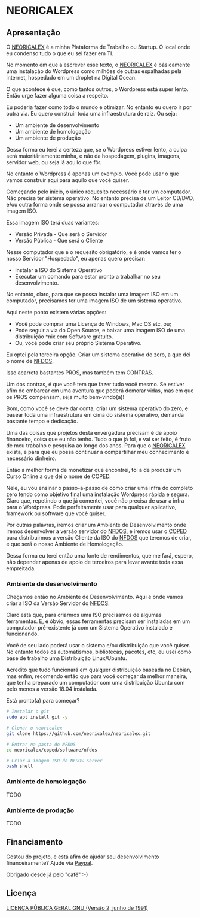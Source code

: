 # NEORICALEX

## Apresentação

O [NEORICALEX](https://neoricalex.com.br) é a minha Plataforma de Trabalho ou Startup. O local onde eu condenso tudo o que eu sei fazer em TI.

No momento em que a escrever esse texto, o [NEORICALEX](https://neoricalex.com.br) é básicamente uma instalação do Wordpress como milhões de outras espalhadas pela internet, hospedado em um droplet na Digital Ocean.

O que acontece é que, como tantos outros, o Wordpress está super lento. Então urge fazer alguma coisa a respeito.

Eu poderia fazer como todo o mundo e otimizar. No entanto eu quero ir por outra via. Eu quero construir toda uma infraestrutura de raiz. Ou seja:

* Um ambiente de desenvolvimento
* Um ambiente de homologação
* Um ambiente de produção

Dessa forma eu terei a certeza que, se o Wordpress estiver lento, a culpa será maioritáriamente minha, e não da hospedagem, plugins, imagens, servidor web, ou seja lá aquilo que fôr.

No entanto o Wordpress é apenas um exemplo. Você pode usar o que vamos construir aqui para aquilo que você quiser.

Começando pelo inicio, o único requesito necessário é ter um computador. Não precisa ter sistema operativo. No entanto precisa de um Leitor CD/DVD, e/ou outra forma onde se possa arrancar o computador através de uma imagem ISO. 

Essa imagem ISO terá duas variantes:

* Versão Privada - Que será o Servidor
* Versão Pública - Que será o Cliente

Nesse computador que é o requesito obrigatório, e é onde vamos ter o nosso Servidor "Hospedado", eu apenas quero precisar:

* Instalar a ISO do Sistema Operativo
* Executar um comando para estar pronto a trabalhar no seu desenvolvimento.

No entanto, claro, para que se possa instalar uma imagem ISO em um computador, precisamos ter uma imagem ISO de um sistema operativo.

Aqui neste ponto existem várias opções:

* Você pode comprar uma Licença do Windows, Mac OS etc, ou;
* Pode seguir a via do Open Source, e baixar uma imagem ISO de uma distribuição *nix com Software gratuito.
* Ou, você pode criar seu próprio Sistema Operativo.

Eu optei pela terceira opção. Criar um sistema operativo do zero, a que dei o nome de [NFDOS](https://github.com/neoricalex/neoricalex/tree/master/coped/software/nfdos).

Isso acarreta bastantes PROS, mas também tem CONTRAS.

Um dos contras, é que você tem que fazer tudo você mesmo. Se estiver afim de embarcar em uma aventura que poderá demorar vidas, mas em que os PROS compensam, seja muito bem-vindo(a)!

Bom, como você se deve dar conta, criar um sistema operativo do zero, e basear toda uma infraestrutura em cima do sistema operativo, demanda bastante tempo e dedicação.

Uma das coisas que projetos desta envergadura precisam é de apoio financeiro, coisa que eu não tenho. Tudo o que já foi, e vai ser feito, é fruto de meu trabalho e pesquisa ao longo dos anos. Para que o [NEORICALEX](https://neoricalex.com.br/) exista, e para que eu possa continuar a compartilhar meu conhecimento é necessário dinheiro. 

Então a melhor forma de monetizar que encontrei, foi a de produzir um Curso Online a que dei o nome de [COPED](https://github.com/neoricalex/neoricalex/tree/master/coped).

Nele, eu vou ensinar o passo-a-passo de como criar uma infra do completo zero tendo como objetivo final uma instalação Wordpress rápida e segura. Claro que, repetindo o que já comentei, você não precisa de usar a infra para o Wordpress. Pode perfeitamente usar para qualquer aplicativo, framework ou software que você quiser.

Por outras palavras, iremos criar um Ambiente de Desenvolvimento onde iremos desenvolver a versão servidor do [NFDOS](https://github.com/neoricalex/neoricalex/tree/master/coped/software/nfdos), e iremos usar o  [COPED](https://github.com/neoricalex/neoricalex/tree/master/coped) para distribuirmos a versão Cliente da ISO do [NFDOS](https://github.com/neoricalex/neoricalex/tree/master/coped/software/nfdos) que teremos de criar, e que será o nosso Ambiente de Homologação.

Dessa forma eu terei então uma fonte de rendimentos, que me fará, espero, não depender apenas de apoio de terceiros para levar avante toda essa empreitada.

### Ambiente de desenvolvimento

Chegamos então no Ambiente de Desenvolvimento. Aqui é onde vamos criar a ISO da Versão Servidor do [NFDOS](https://github.com/neoricalex/neoricalex/tree/master/coped/software/nfdos).

Claro está que, para criarmos uma ISO precisamos de algumas ferramentas. E, é óbvio, essas ferramentas precisam ser instaladas em um computador pré-existente já com um Sistema Operativo instalado e funcionando.

Você de seu lado poderá usar o sistema e/ou distribuição que você quiser. No entanto todos os automatismos, bibliotecas, pacotes, etc, eu usei como base de trabalho uma Distribuição Linux/Ubuntu.

Acredito que tudo funcionará em qualquer distribuição baseada no Debian, mas enfim, recomendo então que para você começar da melhor maneira, que tenha preparado um computador com uma distribuição Ubuntu com pelo menos a versão 18.04 instalada.

Está pronto(a) para começar?

```bash
# Instalar o git
sudo apt install git -y

# Clonar o neoricalex
git clone https://github.com/neoricalex/neoricalex.git

# Entrar na pasta do NFDOS
cd neoricalex/coped/software/nfdos

# Criar a imagem ISO do NFDOS Server
bash shell
```

### Ambiente de homologação

TODO

### Ambiente de produção

TODO

## Financiamento

Gostou do projeto, e está afim de ajudar seu desenvolvimento financeiramente?
Ajude via [Paypal](https://www.paypal.me/AleexFL).

Obrigado desde já pelo "café" :-)

## Licença

[LICENÇA PÚBLICA GERAL GNU (Versão 2, junho de 1991)](./LICENSE)
